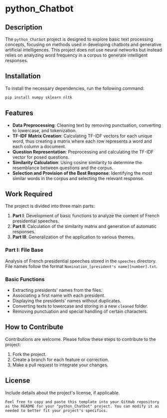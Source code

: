 # python_Chatbot

## Description
The `python_Chatbot` project is designed to explore basic text processing concepts, focusing on methods used in developing chatbots and generative artificial intelligences. This project does not use neural networks but instead relies on analyzing word frequency in a corpus to generate intelligent responses.

## Installation
To install the necessary dependencies, run the following command:
```bash
pip install numpy sklearn nltk
```

## Features
- **Data Preprocessing**: Cleaning text by removing punctuation, converting to lowercase, and tokenization.
- **TF-IDF Matrix Creation**: Calculating TF-IDF vectors for each unique word, thus creating a matrix where each row represents a word and each column a document.
- **Question Representation**: Preprocessing and calculating the TF-IDF vector for posed questions.
- **Similarity Calculation**: Using cosine similarity to determine the resemblance between questions and the corpus.
- **Selection and Provision of the Best Response**: Identifying the most similar words in the corpus and selecting the relevant response.

## Work Required
The project is divided into three main parts:
1. **Part I**: Development of basic functions to analyze the content of French presidential speeches.
2. **Part II**: Calculation of the similarity matrix and generation of automatic responses.
3. **Part III**: Generalization of the application to various themes.

### Part I: File Base
Analysis of French presidential speeches stored in the `speeches` directory. File names follow the format `Nomination_[president's name][number].txt`.

### Basic Functions
- Extracting presidents' names from the files.
- Associating a first name with each president.
- Displaying the presidents' names without duplicates.
- Converting texts to lowercase and storing in a new `cleaned` folder.
- Removing punctuation and special handling of certain characters.

## How to Contribute
Contributions are welcome. Please follow these steps to contribute to the project:
1. Fork the project.
2. Create a branch for each feature or correction.
3. Make a pull request to integrate your changes.

## License
Include details about the project's license, if applicable.
```
Feel free to copy and paste this template into your GitHub repository as the README for your "python_Chatbot" project. You can modify it as needed to better fit your project's specifics.
